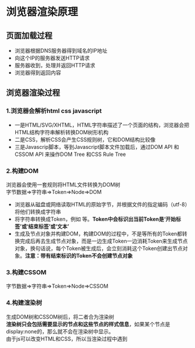# 浏览器渲染原理

## 页面加载过程

* 浏览器根据DNS服务器得到域名的IP地址
* 向这个IP的服务器发送HTTP请求
* 服务器收到，处理并返回HTTP请求
* 浏览器得到返回内容

## 浏览器渲染过程

### 1.浏览器会解析html css javascript

* 一是HTML/SVG/XHTML，HTML字符串描述了一个页面的结构，浏览器会把HTML结构字符串解析转换DOM树形机构
* 二是CSS，解析CSS会产生CSS规则树，它和DOM结构比较像
* 三是Javascrip脚本，等到Javascript脚本文件加载后，通过DOM API 和CSSOM API 来操作DOM Tree 和CSS Rule Tree

### 2.构建DOM

浏览器会使用一套规则将HTML文件转换为DOM树  
字节数据=>字符串=>Token=>Node=>DOM

* 浏览器从磁盘或网络读取HTML的原始字节，并根据文件的指定编码（utf-8）将他们转换成字符串
* 将字符串转换成Token，例如<html> <body>等。**Token中会标识出当前Token是‘开始标签’或‘结束标签’或‘文本’**
* 生成及节点对象并构建DOM，构建DOM的过程中，不是等所有的Token都转换完成后再去生成节点对象，而是一边生成Token一边消耗Token来生成节点对象，换句话说，每个Token被生成后，会立刻消耗这个Token创建出节点对象。**注意：带有结束标识的Token不会创建节点对象**

### 3.构建CSSOM

字节数据=>字符串=>Token=>Node=>CSSOM

### 4.构建渲染树

生成DOM树和CSSOM树后，将二者合为渲染树  
**渲染树只会包括需要显示的节点和这些节点的样式信息**，如果某个节点是display:none的，那么就不会在渲染树中显示。  
由于js可以改变HTML和CSS，所以当渲染过程中遇到<script>标签就会停止渲染，执行js代码。所以一般将script标签放在body标签底部。  
也可给script标签添加defer和async属性
![defer和async](../../resource/blogs/images/浏览器渲染原理/浏览器渲染原理1.jpeg)

### 5.布局和重绘

当浏览器生成渲染树后，就会根据渲染树来进行布局（也叫回流）Layout。这一阶段浏览器要做的事情就是要弄清楚各个节点在页面中的确切位置和大小。  
布局流程的输出是一个‘盒模型’，它会精确地捕获每个元素在视口内的确切位置和尺寸，所有相对测量值都将转换为屏幕上的绝对像素.  
布局完成之后，浏览器会立即发出‘paint Setup’和‘Paint’事件，将渲染树转换成屏幕上的像素。

